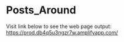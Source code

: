 # Posts_Around


Visit link below to see the web page output: https://prod.db4q5u3ngzr7w.amplifyapp.com/

